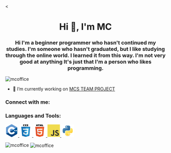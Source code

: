 <<h1 align="center">Hi 👋, I'm MC</h1>
<h3 align="center">Hi I'm a beginner programmer who hasn't continued my studies. I'm someone who hasn't graduated, but I like studying through the online world. I learned it from this way. I'm not very good at anything It's just that I'm a person who likes programming.</h3>

<p align="left"> <img src="https://komarev.com/ghpvc/?username=mcoffice&label=Profile%20views&color=0e75b6&style=flat" alt="mcoffice" /> </p>

- 🔭 I’m currently working on [MCS TEAM PROJECT](https://mcoffice.github.io/mcwebsite/)

<h3 align="left">Connect with me:</h3>
<p align="left">
</p>

<h3 align="left">Languages and Tools:</h3>
<p align="left"> <a href="https://www.w3schools.com/cpp/" target="_blank" rel="noreferrer"> <img src="https://raw.githubusercontent.com/devicons/devicon/master/icons/cplusplus/cplusplus-original.svg" alt="cplusplus" width="40" height="40"/> </a> <a href="https://www.w3schools.com/css/" target="_blank" rel="noreferrer"> <img src="https://raw.githubusercontent.com/devicons/devicon/master/icons/css3/css3-original-wordmark.svg" alt="css3" width="40" height="40"/> </a> <a href="https://www.w3.org/html/" target="_blank" rel="noreferrer"> <img src="https://raw.githubusercontent.com/devicons/devicon/master/icons/html5/html5-original-wordmark.svg" alt="html5" width="40" height="40"/> </a> <a href="https://developer.mozilla.org/en-US/docs/Web/JavaScript" target="_blank" rel="noreferrer"> <img src="https://raw.githubusercontent.com/devicons/devicon/master/icons/javascript/javascript-original.svg" alt="javascript" width="40" height="40"/> </a> <a href="https://www.python.org" target="_blank" rel="noreferrer"> <img src="https://raw.githubusercontent.com/devicons/devicon/master/icons/python/python-original.svg" alt="python" width="40" height="40"/> </a> </p>

<p><img align="left" src="https://github-readme-stats.vercel.app/api/top-langs?username=mcoffice&show_icons=true&locale=en&layout=compact" alt="mcoffice" /></p>

<p>&nbsp;<img align="center" src="https://github-readme-stats.vercel.app/api?username=mcoffice&show_icons=true&locale=en" alt="mcoffice" /></p>


<!--
**MCOffice/MCOffice** is a ✨ _special_ ✨ repository because its `README.md` (this file) appears on your GitHub profile.

Here are some ideas to get you started:

- 🔭 I’m currently working on ...
- 🌱 I’m currently learning ...
- 👯 I’m looking to collaborate on ...
- 🤔 I’m looking for help with ...
- 💬 Ask me about ...
- 📫 How to reach me: ...
- 😄 Pronouns: ...
- ⚡ Fun fact: ...
-->
